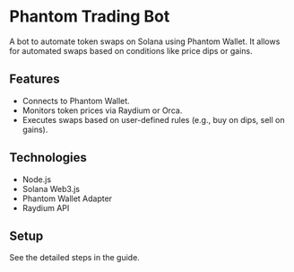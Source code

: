 # Phantom Trading Bot
A bot to automate token swaps on Solana using Phantom Wallet. It allows for automated swaps based on conditions like price dips or gains.

## Features
- Connects to Phantom Wallet.
- Monitors token prices via Raydium or Orca.
- Executes swaps based on user-defined rules (e.g., buy on dips, sell on gains).

## Technologies
- Node.js
- Solana Web3.js
- Phantom Wallet Adapter
- Raydium API

## Setup
See the detailed steps in the guide.
